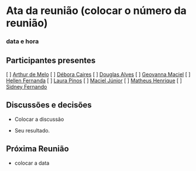 # Ata da reunião (colocar o número da reunião)
### data e hora

## Participantes presentes

[ ] [Arthur de Melo](https://github.com/arthurmlv)
[ ] [Débora Caires](https://github.com/deboracaires)
[ ] [Douglas Alves](https://github.com/dougAlvs)
[ ] [Geovanna Maciel](https://github.com/manuziny)
[ ] [Hellen Fernanda](https://github.com/Hellen159)
[ ] [Laura Pinos](https://github.com/laurapinos)
[ ] [Maciel Júnior](https://github.com/macieljuniormax)
[ ] [Matheus Henrique](https://github.com/mathonaut)
[ ] [Sidney Fernando](https://github.com/nando3d3)

## Discussões e decisões

- Colocar a discussão
* Seu resultado.

## Próxima Reunião
- colocar a data 